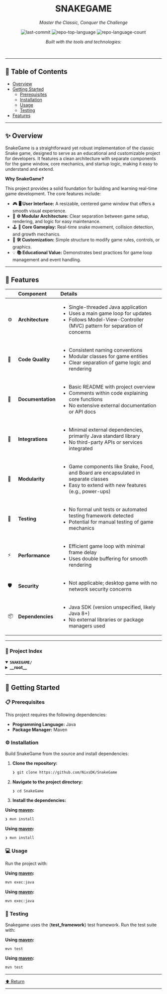<div id="top">

<!-- HEADER STYLE: CLASSIC -->
<div align="center">


# SNAKEGAME

<em>Master the Classic, Conquer the Challenge</em>

<!-- BADGES -->
<img src="https://img.shields.io/github/last-commit/NixsDK/SnakeGame?style=flat&logo=git&logoColor=white&color=0080ff" alt="last-commit">
<img src="https://img.shields.io/github/languages/top/NixsDK/SnakeGame?style=flat&color=0080ff" alt="repo-top-language">
<img src="https://img.shields.io/github/languages/count/NixsDK/SnakeGame?style=flat&color=0080ff" alt="repo-language-count">

<em>Built with the tools and technologies:</em>


</div>
<br>

---

## 📄 Table of Contents

- [Overview](#-overview)
- [Getting Started](#-getting-started)
    - [Prerequisites](#-prerequisites)
    - [Installation](#-installation)
    - [Usage](#-usage)
    - [Testing](#-testing)
- [Features](#-features)

---

## ✨ Overview

SnakeGame is a straightforward yet robust implementation of the classic Snake game, designed to serve as an educational and customizable project for developers. It features a clean architecture with separate components for the game window, core mechanics, and startup logic, making it easy to understand and extend.

**Why SnakeGame?**

This project provides a solid foundation for building and learning real-time game development. The core features include:

- 🎮 **🖥️ User Interface:** A resizable, centered game window that offers a smooth visual experience.
- 🚀 **⚙️ Modular Architecture:** Clear separation between game setup, rendering, and logic for easy maintenance.
- 🕹️ **🎯 Core Gameplay:** Real-time snake movement, collision detection, and growth mechanics.
- 🔧 **🛠️ Customization:** Simple structure to modify game rules, controls, or graphics.
- 💡 **📚 Educational Value:** Demonstrates best practices for game loop management and event handling.

---

## 📌 Features

|      | Component       | Details                                                                                     |
| :--- | :-------------- | :------------------------------------------------------------------------------------------ |
| ⚙️  | **Architecture**  | <ul><li>Single-threaded Java application</li><li>Uses a main game loop for updates</li><li>Follows Model-View-Controller (MVC) pattern for separation of concerns</li></ul> |
| 🔩 | **Code Quality**  | <ul><li>Consistent naming conventions</li><li>Modular classes for game entities</li><li>Clear separation of game logic and rendering</li></ul> |
| 📄 | **Documentation** | <ul><li>Basic README with project overview</li><li>Comments within code explaining core functions</li><li>No extensive external documentation or API docs</li></ul> |
| 🔌 | **Integrations**  | <ul><li>Minimal external dependencies, primarily Java standard library</li><li>No third-party APIs or services integrated</li></ul> |
| 🧩 | **Modularity**    | <ul><li>Game components like Snake, Food, and Board are encapsulated in separate classes</li><li>Easy to extend with new features (e.g., power-ups)</li></ul> |
| 🧪 | **Testing**       | <ul><li>No formal unit tests or automated testing framework detected</li><li>Potential for manual testing of game mechanics</li></ul> |
| ⚡️  | **Performance**   | <ul><li>Efficient game loop with minimal frame delay</li><li>Uses double buffering for smooth rendering</li></ul> |
| 🛡️ | **Security**      | <ul><li>Not applicable; desktop game with no network security concerns</li></ul> |
| 📦 | **Dependencies**  | <ul><li>Java SDK (version unspecified, likely Java 8+)</li><li>No external libraries or package managers used</li></ul> |

---

### 📑 Project Index

<details open>
	<summary><b><code>SNAKEGAME/</code></b></summary>
	<!-- __root__ Submodule -->
	<details>
		<summary><b>__root__</b></summary>
		<blockquote>
			<div class='directory-path' style='padding: 8px 0; color: #666;'>
				<code><b>⦿ __root__</b></code>
			<table style='width: 100%; border-collapse: collapse;'>
			<thead>
				<tr style='background-color: #f8f9fa;'>
					<th style='width: 30%; text-align: left; padding: 8px;'>File Name</th>
					<th style='text-align: left; padding: 8px;'>Summary</th>
				</tr>
			</thead>
				<tr style='border-bottom: 1px solid #eee;'>
					<td style='padding: 8px;'><b><a href='https://github.com/NixsDK/SnakeGame/blob/master/GameFrame.java'>GameFrame.java</a></b></td>
					<td style='padding: 8px;'>- Establishes the main application window for the Snake game, integrating the game panel into a resizable, centered frame with appropriate settings for user interaction<br>- Serves as the entry point for rendering the game interface within the overall architecture, ensuring a consistent and user-friendly visual environment for gameplay.</td>
				</tr>
				<tr style='border-bottom: 1px solid #eee;'>
					<td style='padding: 8px;'><b><a href='https://github.com/NixsDK/SnakeGame/blob/master/GamePanel.java'>GamePanel.java</a></b></td>
					<td style='padding: 8px;'>- Implements the core gameplay mechanics for a classic snake game, managing game state, rendering graphics, handling user input, and detecting collisions<br>- Facilitates real-time updates of the snakes movement, growth upon consuming apples, and game over conditions, serving as the central component orchestrating the interactive game experience within the overall architecture.</td>
				</tr>
				<tr style='border-bottom: 1px solid #eee;'>
					<td style='padding: 8px;'><b><a href='https://github.com/NixsDK/SnakeGame/blob/master/SankeGame.java'>SankeGame.java</a></b></td>
					<td style='padding: 8px;'>- Initialize the entry point for the Snake game application, launching the main graphical interface<br>- It orchestrates the start-up process by creating the primary game window, enabling users to interact with the game environment<br>- This component serves as the gateway to the overall game experience within the project’s architecture.</td>
				</tr>
			</table>
		</blockquote>
	</details>
</details>

---

## 🚀 Getting Started

### 📋 Prerequisites

This project requires the following dependencies:

- **Programming Language:** Java
- **Package Manager:** Maven

### ⚙️ Installation

Build SnakeGame from the source and install dependencies:

1. **Clone the repository:**

    ```sh
    ❯ git clone https://github.com/NixsDK/SnakeGame
    ```

2. **Navigate to the project directory:**

    ```sh
    ❯ cd SnakeGame
    ```

3. **Install the dependencies:**

**Using [maven](https://maven.apache.org/):**

```sh
❯ mvn install
```
**Using [maven](https://maven.apache.org/):**

```sh
❯ mvn install
```

### 💻 Usage

Run the project with:

**Using [maven](https://maven.apache.org/):**

```sh
mvn exec:java
```
**Using [maven](https://maven.apache.org/):**

```sh
mvn exec:java
```

### 🧪 Testing

Snakegame uses the {__test_framework__} test framework. Run the test suite with:

**Using [maven](https://maven.apache.org/):**

```sh
mvn test
```
**Using [maven](https://maven.apache.org/):**

```sh
mvn test
```

---

<div align="left"><a href="#top">⬆ Return</a></div>

---
